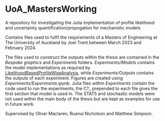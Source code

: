 # UoA_MastersWorking
A repository for investigating the Julia implementation of profile likelihood and uncertainty quantification/propogation for mechanistic models

Contains files used to fulfil the requirements of a Masters of Engineering at The University of Auckland by Joel Trent between March 2023 and February 2024.

The files used to construct the outputs within the thesis are contained in the _Bespoke graphics_ and _Experiments_ folders. _Experiments/Models_ contains the model implementations as required by [LikelihoodBasedProfileWiseAnalysis](https://github.com/JoelTrent/LikelihoodBasedProfileWiseAnalysis.jl), while _Experiments/Outputs_ contains the outputs of each experiment. Figures are created using _Experiments/Experiments.ipynb_. Julia files within _Experiments_ contain the code used to run the experiments; the C?_ prepended to each file gives the first section that model is used in. The STAT5 and stochastic models were not used within the main body of the thesis but are kept as examples for use in future work.

Supervised by Oliver Maclaren, Ruanui Nicholson and Matthew Simpson.
